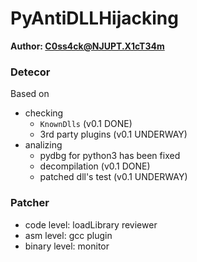 # PyAntiDLLHijacking

**Author: C0ss4ck@NJUPT.X1cT34m**

### Detecor

Based on 
- checking
	- `KnownDlls` (v0.1 DONE)
	- 3rd party plugins (v0.1 UNDERWAY)
- analizing
	- pydbg for python3 has been fixed
	- decompilation (v0.1 DONE)
	- patched dll's test (v0.1 UNDERWAY)

### Patcher

- code level: loadLibrary reviewer
- asm level: gcc plugin
- binary level: monitor